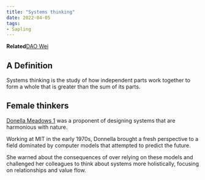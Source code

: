 ```yaml
---
title: "Systems thinking"
date: 2022-04-05
tags:
- Sapling
---
```

**Related**[DAO Wei](/notes/DAO%20Wei.md)

## A Definition 
Systems thinking is the study of how independent parts work together to form a whole that is greater than the sum of its parts. 

## Female thinkers
[Donella Meadows 1](quartz/content/notes/Donella%20Meadows%201.md) was a proponent of designing systems that are harmonious with nature. 

Working at MIT in the early 1970s, Donnella brought a fresh perspective to a field dominated by computer models that attempted to predict the future. 

She warned about the consequences of over relying on these models and challenged her colleagues to think about systems more holistically, focusing on relationships and value flow.








